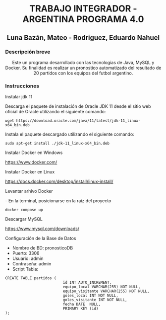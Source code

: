 <h1 align="center">TRABAJO INTEGRADOR - ARGENTINA PROGRAMA 4.0</h1>

<h2 align="center">Luna Bazán, Mateo - Rodriguez, Eduardo Nahuel</h2>

<h3> Descripción breve </h3>

<p align="center"> Este un programa desarrollado con las tecnologias de Java, MySQL y Docker. Su finalidad es realizar un pronostico automatizado del resultado de 20 partidos con los equipos del futbol argentino.</p>

<h3> Instrucciones </h3>

Instalar jdk 11

Descarga el paquete de instalación de Oracle JDK 11 desde el sitio web oficial de Oracle utilizando el siguiente comando:

```shell
wget https://download.oracle.com/java/11/latest/jdk-11_linux-x64_bin.deb 
```

Instala el paquete descargado utilizando el siguiente comando:

```shell
sudo apt-get install ./jdk-11_linux-x64_bin.deb
```

Instalar Docker en Windows

https://www.docker.com/

Instalar Docker en Linux

https://docs.docker.com/desktop/install/linux-install/

Levantar arhivo Docker
<p>- En la terminal, posicionarse en la raiz del proyecto </p>

```shell
docker compose up
```

Descargar MySQL

https://www.mysql.com/downloads/

Configuración de la Base de Datos

* Nombre de BD: pronosticoDB
* Puerto: 3306
* Usuario: admin
* Contraseña: admin
* Script Tabla:

```shell
CREATE TABLE partidos (
                          id INT AUTO_INCREMENT,
                          equipo_local VARCHAR(255) NOT NULL,
                          equipo_visitante VARCHAR(255) NOT NULL,
                          goles_local INT NOT NULL,
                          goles_visitante INT NOT NULL,
                          fecha DATE  NULL,
                          PRIMARY KEY (id)
);

```

